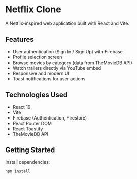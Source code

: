 # Netflix Clone

A Netflix-inspired web application built with React and Vite.

## Features

- User authentication (Sign In / Sign Up) with Firebase
- Profile selection screen
- Browse movies by category (data from TheMovieDB API)
- Watch trailers directly via YouTube embed
- Responsive and modern UI
- Toast notifications for user actions

## Technologies Used

- React 19
- Vite
- Firebase (Authentication, Firestore)
- React Router DOM
- React Toastify
- TheMovieDB API

## Getting Started

Install dependencies:

```sh
npm install
